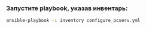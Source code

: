 ### Запустите playbook, указав инвентарь:

```bash
ansible-playbook -i inventory configure_ocserv.yml
```


